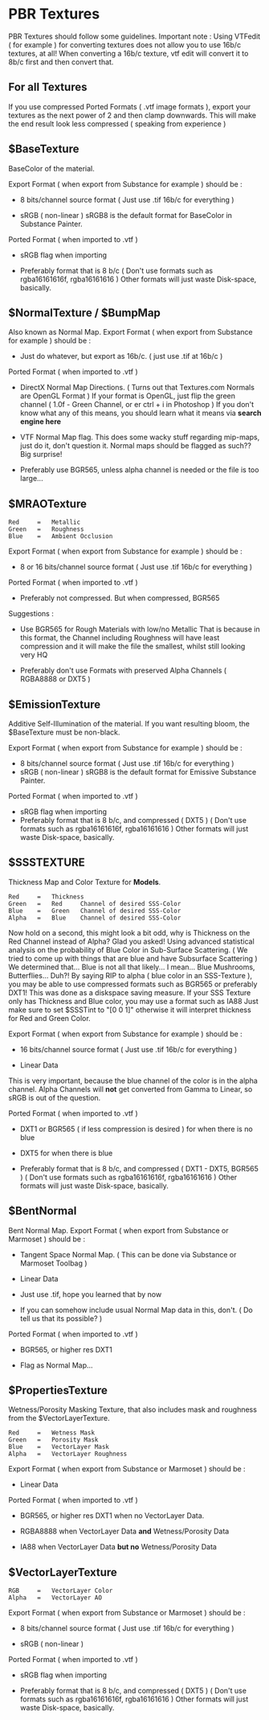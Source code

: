 # PBR Textures
 PBR Textures should follow some guidelines.
 Important note :
 Using VTFedit ( for example ) for converting textures does not allow you to use 16b/c textures, at all!
 When converting a 16b/c texture, vtf edit will convert it to 8b/c first and then convert that. 

## For all Textures
 If you use compressed Ported Formats ( .vtf image formats ),
 export your textures as the next power of 2 and then clamp downwards.
 This will make the end result look less compressed ( speaking from experience )

## $BaseTexture
 BaseColor of the material.

 Export Format ( when export from Substance for example ) should be :

 - 8 bits/channel source format ( Just use .tif 16b/c for everything )
 
 - sRGB ( non-linear )
 sRGB8 is the default format for BaseColor in Substance Painter.
 
 Ported Format ( when imported to .vtf )

 - sRGB flag when importing
 
 - Preferably format that is 8 b/c
 ( Don't use formats such as rgba16161616f, rgba16161616 )
 Other formats will just waste Disk-space, basically.

## $NormalTexture / $BumpMap
 Also known as Normal Map.
 Export Format ( when export from Substance for example ) should be :

 - Just do whatever, but export as 16b/c. ( just use .tif at 16b/c )

 Ported Format ( when imported to .vtf )

 - DirectX Normal Map Directions.
 ( Turns out that Textures.com Normals are OpenGL Format  )
 If your format is OpenGL, just flip the green channel ( 1.0f - Green Channel, or er ctrl + i in Photoshop )
 If you don't know what any of this means, you should learn what it means via **search engine here**
  
 - VTF Normal Map flag.
 This does some wacky stuff regarding mip-maps, just do it, don't question it.
 Normal maps should be flagged as such?? Big surprise!
 
 - Preferably use BGR565, unless alpha channel is needed or the file is too large...
 
 ## $MRAOTexture

    Red		=	Metallic
    Green	=	Roughness
    Blue	=	Ambient Occlusion

Export Format ( when export from Substance for example ) should be :

 - 8 or 16 bits/channel source format ( Just use .tif 16b/c for everything )
 
 
Ported Format ( when imported to .vtf )

 - Preferably not compressed. But when compressed, BGR565
 
 Suggestions :
 
 - Use BGR565 for Rough Materials with low/no Metallic  That is because
   in this format, the Channel including Roughness will have least
   compression and it will make the file the smallest, whilst still
   looking very HQ
   
 - Preferably don't use Formats with preserved Alpha Channels ( RGBA8888 or DXT5 )
 

## $EmissionTexture
Additive Self-Illumination of the material.
If you want resulting bloom, the $BaseTexture must be non-black.

Export Format ( when export from Substance for example ) should be :
 - 8 bits/channel source format ( Just use .tif 16b/c for everything )
 - sRGB ( non-linear )
 sRGB8 is the default format for Emissive Substance Painter.
 
Ported Format ( when imported to .vtf )
 - sRGB flag when importing
 - Preferably format that is 8 b/c, and compressed ( DXT5 )
 ( Don't use formats such as rgba16161616f, rgba16161616 )
 Other formats will just waste Disk-space, basically.

## $SSSTEXTURE
Thickness Map and Color Texture for **Models**.

    Red		=	Thickness
    Green	=	Red		Channel of desired SSS-Color
    Blue	=	Green	Channel of desired SSS-Color
    Alpha	=	Blue	Channel of desired SSS-Color
	
 Now hold on a second, this might look a bit odd, why is Thickness on the Red Channel instead of Alpha?
 Glad you asked!
 Using advanced statistical analysis on the probability of Blue Color in Sub-Surface Scattering.
 ( We tried to come up with things that are blue and have Subsurface Scattering )
 We determined that... Blue is not all that likely... I mean... Blue Mushrooms, Butterflies... Duh?!
 By saying RIP to alpha ( blue color in an SSS-Texture ),
 you may be able to use compressed formats such as BGR565 or preferably DXT1!
 This was done as a diskspace saving measure.
 If your SSS Texture only has Thickness and Blue color, you may use a format such as IA88
 Just make sure to set $SSSTint to "[0 0 1]" otherwise it will interpret thickness for Red and Green Color.


 Export Format ( when export from Substance for example ) should be :

 - 16 bits/channel source format ( Just use .tif 16b/c for everything )
 
 - Linear Data
 
 This is very important, because the blue channel of the color is in the alpha channel.
 Alpha Channels will **not** get converted from Gamma to Linear, so sRGB is out of the question. 
 
 Ported Format ( when imported to .vtf )

 - DXT1 or BGR565 ( if less compression is desired ) for when there is no blue
 
 - DXT5 for when there is blue
 
 - Preferably format that is 8 b/c, and compressed ( DXT1 - DXT5, BGR565 )
 ( Don't use formats such as rgba16161616f, rgba16161616 )
 Other formats will just waste Disk-space, basically.
 
## $BentNormal
 Bent Normal Map.
 Export Format ( when export from Substance or Marmoset ) should be :

 - Tangent Space Normal Map. ( This can be done via Substance or Marmoset Toolbag )
 
 - Linear Data
 
 - Just use .tif, hope you learned that by now
 
 - If you can somehow include usual Normal Map data in this, don't. ( Do tell us that its possible? )

 Ported Format ( when imported to .vtf )

 - BGR565, or higher res DXT1
 
 - Flag as Normal Map...

## $PropertiesTexture
 Wetness/Porosity Masking Texture, that also includes mask and roughness from the $VectorLayerTexture. 

    Red		=	Wetness Mask
    Green	=	Porosity Mask
    Blue	=	VectorLayer Mask
    Alpha	=	VectorLayer Roughness
	
 Export Format ( when export from Substance or Marmoset ) should be :
 
 - Linear Data
 
 Ported Format ( when imported to .vtf )
 
 - BGR565, or higher res DXT1 when no VectorLayer Data.
 
 - RGBA8888 when VectorLayer Data **and** Wetness/Porosity Data
 
 - IA88 when VectorLayer Data **but no** Wetness/Porosity Data 

## $VectorLayerTexture
    RGB		=	VectorLayer Color
    Alpha	=	VectorLayer AO
	
 Export Format ( when export from Substance or Marmoset ) should be :

 - 8 bits/channel source format ( Just use .tif 16b/c for everything )
 
 - sRGB ( non-linear )

 Ported Format ( when imported to .vtf )

 - sRGB flag when importing
 
 - Preferably format that is 8 b/c, and compressed ( DXT5 )
 ( Don't use formats such as rgba16161616f, rgba16161616 )
 Other formats will just waste Disk-space, basically.